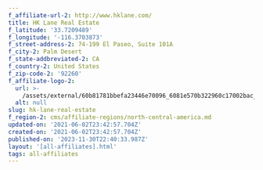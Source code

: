 ```yaml
---
f_affiliate-url-2: http://www.hklane.com/
title: HK Lane Real Estate
f_latitude: '33.7209489'
f_longitude: '-116.3703873'
f_street-address-2: 74-199 El Paseo, Suite 101A­
f_city-2: Palm Desert­
f_state-addbreviated-2: CA­
f_country-2: United States
f_zip-code-2: '92260'
f_affiliate-logo-2:
  url: >-
    /assets/external/60b81781bbefa23446e70096_6081e570b322960c17002bac_60785a542a6d96974bb7b1e1_content_red_-_hk_lane_logo_only.png
  alt: null
slug: hk-lane-real-estate
f_region-2: cms/affiliate-regions/north-central-america.md
updated-on: '2021-06-02T23:42:57.704Z'
created-on: '2021-06-02T23:42:57.704Z'
published-on: '2023-11-30T22:40:33.987Z'
layout: '[all-affiliates].html'
tags: all-affiliates
---
```



